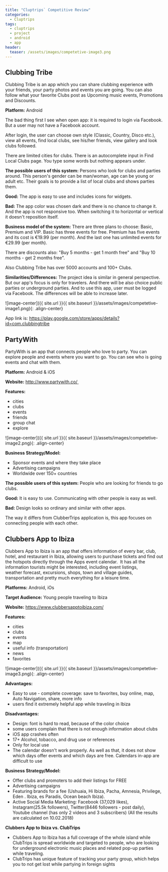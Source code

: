 ```yaml
---
title: "Cluptrips` Competitive Review"
categories:
  - Cluptrips
tags:
  - cluptrips
  - project
  - android
  - app
header:
  teaser: /assets/images/competetive-image3.png
---
```


## Clubbing Tribe 
Clubbing Tribe is an app which you can share clubbing experience with your friends, your party photos and events you are going. You can also follow what your favorite Clubs post as Upcoming music events, Promotions and Discounts.

**Platform:** Android

The bad thing first I see when open app: it is required to login via Facebook. But a user may not have a Facebook account.

After login, the user can choose own style (Classic, Country, Disco etc.), view all events, find local clubs, see his/her friends, view gallery and look clubs followed.

There are limited cities for clubs. There is an autocomplete input in Find Local Clubs page. You type some words but nothing appears under.

**The possible users of this system:** Persons who look for clubs and parties around. This person's gender can be man/woman, age can be young or adult etc. Their goals is to provide a list of local clubs and shows parties them.

**Good:** The app is easy to use and includes icons for widgets.

**Bad:** The app color was chosen dark and there is no chance to change it. And the app is not responsive too. When switching it to horizontal or vertical it doesn't reposition itself.

**Business model of the system:** There are three plans to choose: Basic, Premium and VIP. Basic has three events for free. Premium has five events and its cost is €19.99 (per month). And the last one has unlimited events for €29.99 (per month).

There are discounts also: "Buy 5 months - get 1 month free" and "Buy 10 months - get 2 months free".

Also Clubbing Tribe has over 5000 accounts and 100+ Clubs.

**Similarities/Differences:** The project idea is similar in general perspective. But our app's focus is only for travelers. And there will be also choice public parties or underground parties. And to use this app, user must be logged via Facebook. The differences will be able to increase later.

![image-center]({{ site.url }}{{ site.baseurl }}/assets/images/competetive-image1.png){: .align-center}

App link is: https://play.google.com/store/apps/details?id=com.clubbingtribe


## PartyWith

PartyWith is an app that connects people who love to party. You can explore people and events where you want to go. You can see who is going events and chat with them.

**Platform:** Android & iOS

**Website:** http://www.partywith.co/ 

**Features:**

* cities
* clubs
* events
* friends
* group chat
* explore

![image-center]({{ site.url }}{{ site.baseurl }}/assets/images/competetive-image2.png){: .align-center}

**Business Strategy/Model:**

* Sponsor events and where they take place
* Advertising campaigns
* Worldwide over 150+ countries




**The possible users of this system:** People who are looking for friends to go clubs.

**Good:** It is easy to use. Communicating with other people is easy as well.

**Bad:** Design looks so ordinary and similar with other apps.

The way it differs from ClubberTrips application is, this app focuses on connecting people with each other.

## Clubbers App to Ibiza

Clubbers App to Ibiza is an app that offers information of every bar, club, hotel, and restaurant in Ibiza, allowing users to purchase tickets and find out the hotspots directly through the Apps event calendar.  It has all the information tourists might be interested, including event listings, weather forecast, excursions, shops, town and village guides, transportation and pretty much everything for a leisure time.

**Platforms:** Android, iOs

**Target Audience:** Young people traveling to Ibiza

**Website:** https://www.clubbersapptoibiza.com/


**Features:**

* cities
* clubs
* events
* map
* useful info (transportation)
* news
* favorites

![image-center]({{ site.url }}{{ site.baseurl }}/assets/images/competetive-image3.png){: .align-center}

**Advantages:**

* Easy to use - complete coverage: save to favorites, buy online, map, Auto Navigation, share, more info
* users find it extremely helpful app while traveling in Ibiza

**Disadvantages:** 

* Design: font is hard to read, because of the color choice
* some users complain that there is not enough information about clubs
* iOS app crashes often
* 17+ Alcohol, tobacco, and drug use or references
* Only for local use
* The calendar doesn't work properly. As well as that, it does not show which days offer events and which days are free. Calendars in-app are difficult to use

**Business Strategy/Model:**

* Offer clubs and promoters to add their listings for FREE
* Advertising campaigns
* Featuring brands for a fee (Ushuaia, Hi Ibiza, Pacha, Amnesia, Privilege, Eden . Ibiza, es Paradis, Ocean beach Ibiza).
* Active Social Media Marketing: Facebook (37,029 likes), Instagram(25.5k followers), Twitter(8446 followers - post daily), Youtube channel (has only 2 videos and 3 subscribers) (All the results are calculated on 10.02.2018)

**Clubbers App to Ibiza vs. ClubTrips**

* Clubbers App to Ibiza has a full coverage of the whole island while ClubTrips is spread worldwide and targeted to people, who are looking for underground electronic music places and related pop-up parties while traveling.
* ClubTrips has unique feature of tracking your party group, which helps you to not get lost while partying in foreign sights
